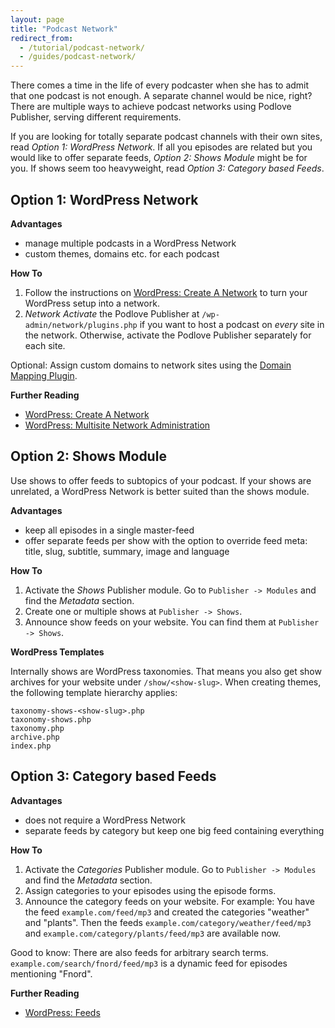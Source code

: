 ```yaml
---
layout: page
title: "Podcast Network"
redirect_from:
  - /tutorial/podcast-network/
  - /guides/podcast-network/
---
```


There comes a time in the life of every podcaster when she has to admit that one podcast is not enough. A separate channel would be nice, right? There are multiple ways to achieve podcast networks using Podlove Publisher, serving different requirements.

If you are looking for totally separate podcast channels with their own sites, read _Option 1: WordPress Network_. If all you episodes are related but you would like to offer separate feeds, _Option 2: Shows Module_ might be for you. If shows seem too heavyweight, read _Option 3: Category based Feeds_.

## Option 1: WordPress Network

**Advantages**

- manage multiple podcasts in a WordPress Network
- custom themes, domains etc. for each podcast

**How To**

1. Follow the instructions on [WordPress: Create A Network][1] to turn your WordPress setup into a network.
2. _Network Activate_ the Podlove Publisher at `/wp-admin/network/plugins.php` if you want to host a podcast on _every_ site in the network. Otherwise, activate the Podlove Publisher separately for each site.

Optional: Assign custom domains to network sites using the [Domain Mapping Plugin][4].

**Further Reading**

- [WordPress: Create A Network][1]
- [WordPress: Multisite Network Administration][2]

## Option 2: Shows Module

Use shows to offer feeds to subtopics of your podcast. If your shows are unrelated, a WordPress Network is better suited than the shows module.

**Advantages**

- keep all episodes in a single master-feed
- offer separate feeds per show with the option to override feed meta: title, slug, subtitle, summary, image and language

**How To**

1. Activate the _Shows_ Publisher module. Go to `Publisher -> Modules` and find the _Metadata_ section.
2. Create one or multiple shows at `Publisher -> Shows`.
3. Announce show feeds on your website. You can find them at `Publisher -> Shows`.

**WordPress Templates**

Internally shows are WordPress taxonomies. That means you also get show archives for your website under `/show/<show-slug>`. When creating themes, the following template hierarchy applies:

```
taxonomy-shows-<show-slug>.php
taxonomy-shows.php
taxonomy.php
archive.php
index.php
```


## Option 3: Category based Feeds

**Advantages**

- does not require a WordPress Network
- separate feeds by category but keep one big feed containing everything

**How To**

1. Activate the _Categories_ Publisher module. Go to `Publisher -> Modules` and find the _Metadata_ section.
2. Assign categories to your episodes using the episode forms. 
3. Announce the category feeds on your website. For example: You have the feed `example.com/feed/mp3` and created the categories "weather" and "plants". Then the feeds `example.com/category/weather/feed/mp3` and `example.com/category/plants/feed/mp3` are available now.

Good to know: There are also feeds for arbitrary search terms. `example.com/search/fnord/feed/mp3` is a dynamic feed for episodes mentioning "Fnord".

**Further Reading**

- [WordPress: Feeds][3]

[1]: http://codex.wordpress.org/Create_A_Network
[2]: http://codex.wordpress.org/Multisite_Network_Administration
[3]: http://codex.wordpress.org/WordPress_Feeds
[4]: https://wordpress.org/plugins/wordpress-mu-domain-mapping/
